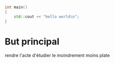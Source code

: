 ```cpp
int main()
{
	std::cout << "hello world\n";
}
```
	
# But principal
rendre l'acte d'étudier le moindrement moins plate

